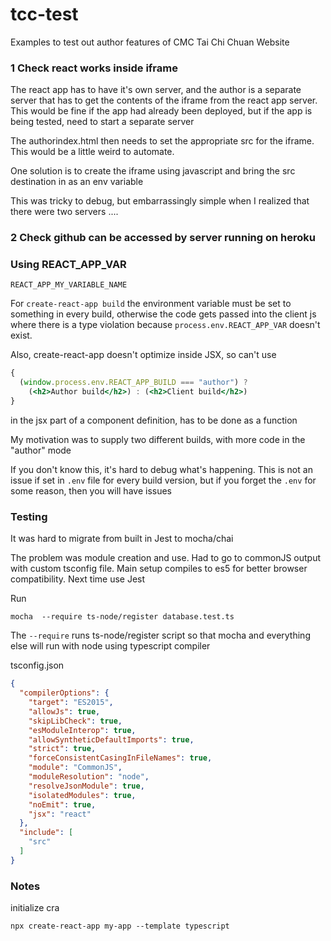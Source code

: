 
# tcc-test

Examples to test out author features of CMC Tai Chi Chuan Website

### 1 Check react works inside iframe

The react app has to have it's own server, and the author is a separate server that has to get the contents of the iframe from the react app server. This would be fine if the app had already been deployed, but if the app is being tested, need to start a separate server

The authorindex.html then needs to set the appropriate src for the iframe. This would be a little weird to automate.

One solution is to create the iframe using javascript and bring the src destination in as an env variable

This was tricky to debug, but embarrassingly simple when I realized that there were two servers ....

### 2 Check github can be accessed by server running on heroku

### Using REACT_APP_VAR

`REACT_APP_MY_VARIABLE_NAME`

For `create-react-app build` the environment variable must be set to something in every build, otherwise the code gets passed into the client js where there is a type 
violation because `process.env.REACT_APP_VAR` doesn't exist. 

Also, create-react-app doesn't optimize inside JSX, so can't use
``` jsx
{
  (window.process.env.REACT_APP_BUILD === "author") ? 
    (<h2>Author build</h2>) : (<h2>Client build</h2>)
}
```
in the jsx part of a component definition, has to be done as a function

My motivation was to supply two different builds, with more code in the "author" mode

If you don't know this, it's hard to debug what's happening. This is not an issue
if set in `.env` file for every build version, but if you forget the `.env` for some
reason, then you will have issues

### Testing
It was hard to migrate from built in Jest to mocha/chai

The problem was module creation and use. Had to go to commonJS output with custom tsconfig file.
Main setup compiles to es5 for better browser compatibility.
Next time use Jest

Run
```
mocha  --require ts-node/register database.test.ts
```
The `--require` runs ts-node/register script so that mocha and everything else will run with node using typescript compiler

tsconfig.json

```json
{                                                                                                                         "compilerOptions": {
  "compilerOptions": {
    "target": "ES2015",
    "allowJs": true,
    "skipLibCheck": true,
    "esModuleInterop": true,
    "allowSyntheticDefaultImports": true,
    "strict": true,
    "forceConsistentCasingInFileNames": true,
    "module": "CommonJS",
    "moduleResolution": "node",
    "resolveJsonModule": true,
    "isolatedModules": true,
    "noEmit": true,
    "jsx": "react"
  },
  "include": [
    "src"
  ]
}  
```

### Notes

initialize cra
```
npx create-react-app my-app --template typescript
```


